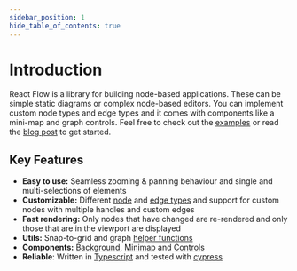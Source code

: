```yaml
---
sidebar_position: 1
hide_table_of_contents: true
---
```


# Introduction

React Flow is a library for building node-based applications. These can be simple static diagrams or complex node-based editors. You can implement custom node types and edge types and it comes with components like a mini-map and graph controls. Feel free to check out the [examples](https://reactflow.dev/examples/) or read the [blog post](https://webkid.io/blog/react-flow-node-based-graph-library/) to get started.

## Key Features

- **Easy to use:** Seamless zooming & panning behaviour and single and multi-selections of elements
- **Customizable:** Different [node](/docs/api/node-types/) and [edge types](/docs/api/edge-types) and support for custom nodes with multiple handles and custom edges
- **Fast rendering:** Only nodes that have changed are re-rendered and only those that are in the viewport are displayed
- **Utils:** Snap-to-grid and graph [helper functions](/docs/api/helper-functions/)
- **Components:** [Background](/docs/api/components/background/), [Minimap](/docs/api/components/minimap/) and [Controls](/docs/api/components/controls/)
- **Reliable**: Written in [Typescript](https://www.typescriptlang.org/) and tested with [cypress](https://www.cypress.io/)
